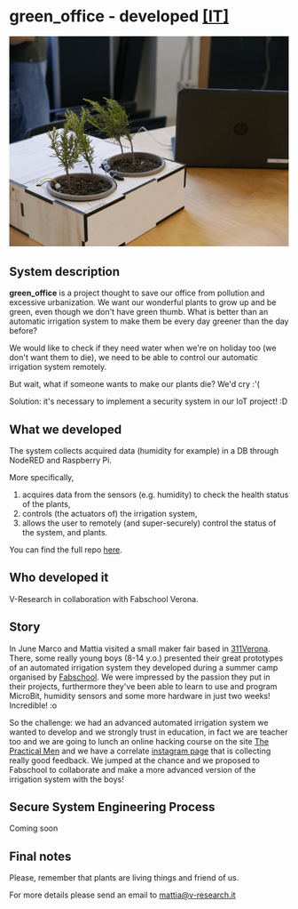 <h1>
	green_office - developed <a href="https://fondazioneedulife.github.io/green-office/" target="_blank">[IT]</a>
</h1>
<img src="../images/prototype.png">

## System description 

**green_office** is a project thought to save our office from pollution and excessive urbanization. We want our wonderful plants to grow up and be green, even though we don't have green thumb. What is better than an automatic irrigation system to make them be every day greener than the day before?

We would like to check if they need water when we're on holiday too (we don't want them to die), we need to be able to control our automatic irrigation system remotely.

But wait, what if someone wants to make our plants die? We'd cry :'(

Solution: it's necessary to implement a security system in our IoT project! :D

## What we developed
The system collects acquired data (humidity for example) in a DB through NodeRED and Raspberry Pi.

More specifically, 
1. acquires data from the sensors (e.g. humidity) to check the health status of the plants,
2. controls (the actuators of) the irrigation system,
3. allows the user to remotely (and super-securely) control the status of the system, and plants.

You can find the full repo [here](https://github.com/v-research/green_office).

## Who developed it
V-Research in collaboration with Fabschool Verona.

## Story
In June Marco and Mattia visited a small maker fair based in [311Verona](https://311verona.com/).
There, some really young boys (8-14 y.o.) presented their great prototypes of an automated irrigation system they developed during a summer camp organised by [Fabschool](https://www.fabschool.it/).
We were impressed by the passion they put in their projects, furthermore they've been able to learn to use and program MicroBit, humidity sensors and some more hardware in just two weeks! Incredible! :o

So the challenge: we had an advanced automated irrigation system we wanted to develop and we strongly trust in education, in fact we are teacher too and we are going to lunch an online hacking course on the site [The Practical Men](http://thepracticalmen.com/) and we have a correlate [instagram page](https://www.instagram.com/the_practical_men/) that is collecting really good feedback.
We jumped at the chance and we proposed to Fabschool to collaborate and make a more advanced version of the irrigation system with the boys!

## Secure System Engineering Process
Coming soon

## Final notes

Please, remember that plants are living things and friend of us.

For more details please send an email to mattia@v-research.it
